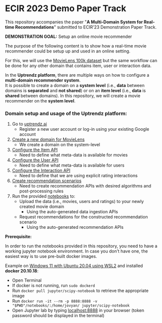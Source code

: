 # ECIR 2023 Demo Paper Track

This repository accompanies the paper 
"**A Multi-Domain System for Real-time Recommendations**" 
submitted to ECIR'23 Demonstration Paper Track.

**DEMONSTRATION GOAL:** Setup an online movie recommender


The purpose of the following content is to show how a real-time movie recommender could be setup up and used in an online setting. 

For this, we will use the [MovieLens 100k dataset](http://files.grouplens.org/datasets/movielens/ml-100k/) but the same 
workflow can be done for any other 
domain that contains item, user or interaction data.

In the **Uptrendz platform**, there are multiple ways on how to configure a **multi-domain recommender system**. <br/>
It is possible to create a domain on a **system level** (i.e., **data** between domains is **separated** and **not shared**) or on an **item level** (i.e., **data** is **shared** between domains). 
In this repository, we will create a movie recommender on the **system level**.

### Domain setup and usage of the Uptrendz platform:
1. Go to [uptrendz.ai](http://uptrendz.ai)
   * Register a new user account or log-in using your existing Google account
2. [Create a new domain for MovieLens](create_domain.md)
   * We create a domain on the system-level
3. [Configure the Item API](configure_item_data.md)
   * Need to define what meta-data is available for movies
4. [Configure the User API](configure_user_data.md)
   * Need to define what meta-data is available for users
5. [Configure the Interaction API](configure_interactions_data.md)
   * Need to define that we are using explicit rating interactions
6. [Create recommendation scenarios](configure_reco_scenarios.md) 
   * Need to create recommendation APIs with desired algorithms and post-processing rules 
7. Run the provided [notebooks](notebooks/) to:
    * Upload the data (i.e., movies, users and ratings) to your newly created movie domain
        * Using the auto-generated data ingestion APIs
    * Request recommendations for the constructed recommendation scenario
        * Using the auto-generated recommendation APIs  

**Prerequisite:**

In order to run the notebooks provided in this repository, you need to have a working jupyter notebook environment.
In case you don't have one, the easiest way is to use pre-built docker images.

Example on [Windows 11 with Ubuntu 20.04 using WSL2](https://ubuntu.com/tutorials/install-ubuntu-on-wsl2-on-windows-11-with-gui-support#1-overview) and installed **docker 20.10.18**:
* Open Terminal
* If docker is not running, run `sudo dockerd`
* Run `docker pull jupyter/scipy-notebook` to retrieve the appropriate image
* Run `docker run -it --rm -p 8888:8888 -v "$PWD"/notebooks/:/home/jovyan/ jupyter/scipy-notebook`
* Open Jupyter lab by typing [localhost:8888](localhost:8888) in your browser (token password should be displayed in the terminal)
